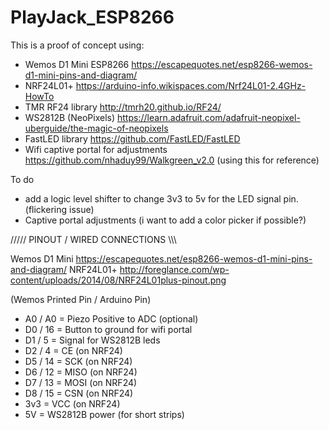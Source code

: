 # PlayJack_ESP8266

This is a proof of concept using:
- Wemos D1 Mini ESP8266 https://escapequotes.net/esp8266-wemos-d1-mini-pins-and-diagram/
- NRF24L01+ https://arduino-info.wikispaces.com/Nrf24L01-2.4GHz-HowTo
- TMR RF24 library http://tmrh20.github.io/RF24/
- WS2812B (NeoPixels) https://learn.adafruit.com/adafruit-neopixel-uberguide/the-magic-of-neopixels
- FastLED library https://github.com/FastLED/FastLED
- Wifi captive portal for adjustments https://github.com/nhaduy99/Walkgreen_v2.0 (using this for reference)

To do
- add a logic level shifter to change 3v3 to 5v for the LED signal pin. (flickering issue)
- Captive portal adjustments (i want to add a color picker if possible?)



/////  PINOUT / WIRED CONNECTIONS  \\\\\

Wemos D1 Mini https://escapequotes.net/esp8266-wemos-d1-mini-pins-and-diagram/
NRF24L01+ http://foreglance.com/wp-content/uploads/2014/08/NRF24L01plus-pinout.png

(Wemos Printed Pin / Arduino Pin)
- A0 / A0 = Piezo Positive to ADC (optional)
- D0 / 16 = Button to ground for wifi portal
- D1 / 5  = Signal for WS2812B leds
- D2 / 4  = CE    (on NRF24)
- D5 / 14 = SCK   (on NRF24)
- D6 / 12 = MISO  (on NRF24)
- D7 / 13 = MOSI  (on NRF24)
- D8 / 15 = CSN   (on NRF24)
- 3v3     = VCC   (on NRF24)
- 5V      = WS2812B power (for short strips)

